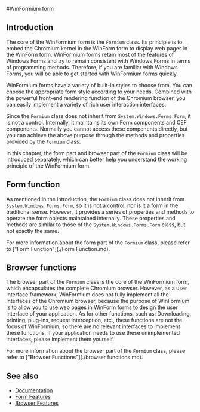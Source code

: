 #WinFormium form

## Introduction

The core of the WinFormium form is the `Formium` class. Its principle is to embed the Chromium kernel in the WinForm form to display web pages in the WinForm form. WinFormium forms retain most of the features of Windows Forms and try to remain consistent with Windows Forms in terms of programming methods. Therefore, if you are familiar with Windows Forms, you will be able to get started with WinFormium forms quickly.

WinFormium forms have a variety of built-in styles to choose from. You can choose the appropriate form style according to your needs. Combined with the powerful front-end rendering function of the Chromium browser, you can easily implement a variety of rich user interaction interfaces.

Since the `Formium` class does not inherit from `System.Windows.Forms.Form`, it is not a control. Internally, it maintains its own Form components and CEF components. Normally you cannot access these components directly, but you can achieve the above purpose through the methods and properties provided by the `Formium` class.

In this chapter, the form part and browser part of the `Formium` class will be introduced separately, which can better help you understand the working principle of the WinFormium form.

## Form function

As mentioned in the introduction, the `Formium` class does not inherit from `System.Windows.Forms.Form`, so it is not a control, nor is it a form in the traditional sense. However, it provides a series of properties and methods to operate the form objects maintained internally. These properties and methods are similar to those of the `System.Windows.Forms.Form` class, but not exactly the same.

For more information about the form part of the `Formium` class, please refer to ["Form Function"](./Form Function.md).

## Browser functions

The browser part of the `Formium` class is the core of the WinFormium form, which encapsulates the complete Chromium browser. However, as a user interface framework, WinFormium does not fully implement all the interfaces of the Chromium browser, because the purpose of WinFormium is to allow you to use web pages in WinForm forms to design the user interface of your application. As for other functions, such as: Downloading, printing, plug-ins, request interception, etc., these functions are not the focus of WinFormium, so there are no relevant interfaces to implement these functions. If your application needs to use these unimplemented interfaces, please implement them yourself.

For more information about the browser part of the `Formium` class, please refer to ["Browser Functions"](./browser functions.md).

## See also

- [Documentation](../Home.md)
- [Form Features](./Form-Features.md)
- [Browser Features](./Browser-Features.md)

